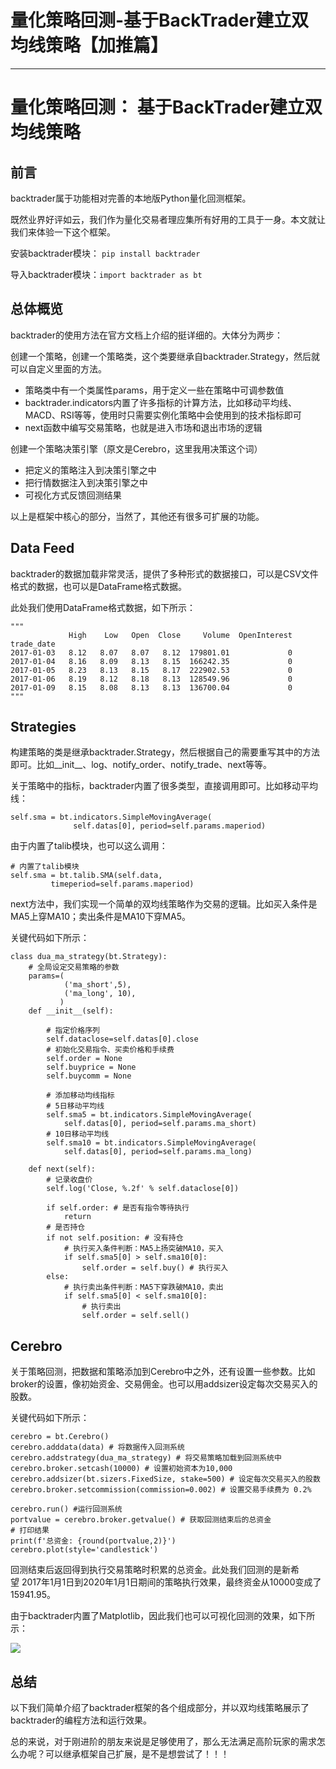 
# 量化策略回测-基于BackTrader建立双均线策略【加推篇】
---

# 量化策略回测： 基于BackTrader建立双均线策略

## 前言

backtrader属于功能相对完善的本地版Python量化回测框架。

既然业界好评如云，我们作为量化交易者理应集所有好用的工具于一身。本文就让我们来体验一下这个框架。

安装backtrader模块： `pip install backtrader`

导入backtrader模块：`import backtrader as bt`

## 总体概览

backtrader的使用方法在官方文档上介绍的挺详细的。大体分为两步：

创建一个策略，创建一个策略类，这个类要继承自backtrader.Strategy，然后就可以自定义里面的方法。

- 策略类中有一个类属性params，用于定义一些在策略中可调参数值
- backtrader.indicators内置了许多指标的计算方法，比如移动平均线、MACD、RSI等等，使用时只需要实例化策略中会使用到的技术指标即可
- next函数中编写交易策略，也就是进入市场和退出市场的逻辑

创建一个策略决策引擎（原文是Cerebro，这里我用决策这个词）

- 把定义的策略注入到决策引擎之中
- 把行情数据注入到决策引擎之中
- 可视化方式反馈回测结果

以上是框架中核心的部分，当然了，其他还有很多可扩展的功能。

## Data Feed

backtrader的数据加载非常灵活，提供了多种形式的数据接口，可以是CSV文件格式的数据，也可以是DataFrame格式数据。

此处我们使用DataFrame格式数据，如下所示：

```
"""
             High    Low   Open  Close     Volume  OpenInterest
trade_date                                                     
2017-01-03   8.12   8.07   8.07   8.12  179801.01             0
2017-01-04   8.16   8.09   8.13   8.15  166242.35             0
2017-01-05   8.23   8.13   8.15   8.17  222902.53             0
2017-01-06   8.19   8.12   8.18   8.13  128549.96             0
2017-01-09   8.15   8.08   8.13   8.13  136700.04             0
"""
```

## Strategies

构建策略的类是继承backtrader.Strategy，然后根据自己的需要重写其中的方法即可。比如\_\_init\_\_、log、notify\_order、notify\_trade、next等等。

关于策略中的指标，backtrader内置了很多类型，直接调用即可。比如移动平均线：

```
self.sma = bt.indicators.SimpleMovingAverage(
              self.datas[0], period=self.params.maperiod)
```

由于内置了talib模块，也可以这么调用：

```
# 内置了talib模块
self.sma = bt.talib.SMA(self.data,
	     timeperiod=self.params.maperiod)
```

next方法中，我们实现一个简单的双均线策略作为交易的逻辑。比如买入条件是MA5上穿MA10；卖出条件是MA10下穿MA5。

关键代码如下所示：

```
class dua_ma_strategy(bt.Strategy):
    # 全局设定交易策略的参数
    params=(
            ('ma_short',5),
            ('ma_long', 10),
           )
    def __init__(self):

        # 指定价格序列
        self.dataclose=self.datas[0].close
        # 初始化交易指令、买卖价格和手续费
        self.order = None
        self.buyprice = None
        self.buycomm = None

        # 添加移动均线指标
        # 5日移动平均线
        self.sma5 = bt.indicators.SimpleMovingAverage(
            self.datas[0], period=self.params.ma_short)
        # 10日移动平均线
        self.sma10 = bt.indicators.SimpleMovingAverage(
            self.datas[0], period=self.params.ma_long)

    def next(self):
        # 记录收盘价
        self.log('Close, %.2f' % self.dataclose[0])

        if self.order: # 是否有指令等待执行
            return
        # 是否持仓
        if not self.position: # 没有持仓
            # 执行买入条件判断：MA5上扬突破MA10，买入
            if self.sma5[0] > self.sma10[0]:
                self.order = self.buy() # 执行买入
        else:
            # 执行卖出条件判断：MA5下穿跌破MA10，卖出
            if self.sma5[0] < self.sma10[0]:
                # 执行卖出
                self.order = self.sell()
```

## Cerebro

关于策略回测，把数据和策略添加到Cerebro中之外，还有设置一些参数。比如broker的设置，像初始资金、交易佣金。也可以用addsizer设定每次交易买入的股数。

关键代码如下所示：

```
cerebro = bt.Cerebro() 
cerebro.adddata(data) # 将数据传入回测系统
cerebro.addstrategy(dua_ma_strategy) # 将交易策略加载到回测系统中
cerebro.broker.setcash(10000) # 设置初始资本为10,000
cerebro.addsizer(bt.sizers.FixedSize, stake=500) # 设定每次交易买入的股数
cerebro.broker.setcommission(commission=0.002) # 设置交易手续费为 0.2%

cerebro.run() #运行回测系统
portvalue = cerebro.broker.getvalue() # 获取回测结束后的总资金
# 打印结果
print(f'总资金: {round(portvalue,2)}')
cerebro.plot(style='candlestick')
```

回测结束后返回得到执行交易策略时积累的总资金。此处我们回测的是新希望 2017年1月1日到2020年1月1日期间的策略执行效果，最终资金从10000变成了15941.95。

由于backtrader内置了Matplotlib，因此我们也可以可视化回测的效果，如下所示：

![](https://p1-jj.byteimg.com/tos-cn-i-t2oaga2asx/gold-user-assets/2020/5/11/1720301be90896e3~tplv-t2oaga2asx-image.image)

## 总结

以下我们简单介绍了backtrader框架的各个组成部分，并以双均线策略展示了backtrader的编程方法和运行效果。

总的来说，对于刚进阶的朋友来说是足够使用了，那么无法满足高阶玩家的需求怎么办呢？可以继承框架自己扩展，是不是想尝试了！！！
    
